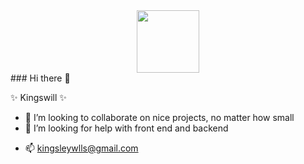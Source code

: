 <div id="header" align="center">
  <img src="https://media.giphy.com/media/M9gbBd9nbDrOTu1Mqx/giphy.gif" width="100"/>
</div>
### Hi there 👋


 ✨ Kingswill ✨ 
 
<!--Here are some ideas to get you started: -->
<!--
- 🔭 I’m currently working on ...
- 🌱 I’m currently learning ... -->
- 👯 I’m looking to collaborate on nice projects, no matter how small 
- 🤔 I’m looking for help with front end and backend
 <!--- 💬 Ask me about ... -->

- 📫 kingsleywlls@gmail.com
<!--- 😄 Pronouns: ...
- ⚡ Fun fact: ... -->


